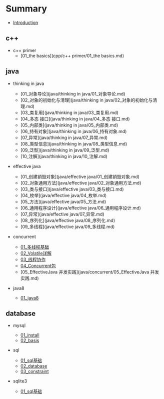 # Summary

* [Introduction](README.md)

## c++

* c++ primer
    * [01_the basics](cpp/c++ primer/01_the basics.md)

## java

* thinking in java
    * [01_对象导论](java/thinking in java/01_对象导论.md)
    * [02_对象的初始化与清理](java/thinking in java/02_对象的初始化与清理.md)
    * [03_类复用](java/thinking in java/03_类复用.md)
    * [04_多态 接口](java/thinking in java/04_多态 接口.md)
    * [05_内部类](java/thinking in java/05_内部类.md)
    * [06_持有对象](java/thinking in java/06_持有对象.md)
    * [07_异常](java/thinking in java/07_异常.md)
    * [08_类型信息](java/thinking in java/08_类型信息.md)
    * [09_泛型](java/thinking in java/09_泛型.md)
    * [10_注解](java/thinking in java/10_注解.md)

* effective java
    * [01_创建销毁对象](java/effective java/01_创建销毁对象.md)
    * [02_对象通用方法](java/effective java/02_对象通用方法.md)
    * [03_类与接口](java/effective java/03_类与接口.md)
    * [04_枚举](java/effective java/04_枚举.md)
    * [05_方法](java/effective java/05_方法.md)
    * [06_通用程序设计](java/effective java/06_通用程序设计.md)
    * [07_异常](java/effective java/07_异常.md)
    * [08_序列化](java/effective java/08_序列化.md)
    * [09_多线程](java/effective java/09_多线程.md)

* concurrent
    * [01_多线程基础](java/concurrent/01_多线程基础.md)
    * [02_Volatile详解](java/concurrent/02_Volatile详解.md)
    * [03_线程协作](java/concurrent/03_线程协作.md)
    * [04_Concurrent包](java/concurrent/04_Concurrent包.md)
    * [05_EffectiveJava 并发实践](java/concurrent/05_EffectiveJava 并发实践.md)

* java8
    * [01_java8](java/java8/01_java8.md)

## database

* mysql
    * [01_install](database/mysql/01_install.md)
    * [02_basis](database/mysql/02_basis.md)

* sql
    * [01_sql基础](database/sql/01_sql基础.md)
    * [02_database](database/sql/02_database.md)
    * [03_constraint](database/sql/03_constraint.md)

* sqlite3
    * [01_sql基础](database/sqlite3/01_install.md)